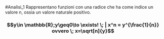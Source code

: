 #Analisi_1
Rappresentano funzioni con una radice che ha come indice un valore n, ossia un valore naturale positivo.
### $$y\in \mathbb{R};y\geq0\to \exists! \; | x^n = y^{\frac{1}{n}} ovvero  \; x=\sqrt[n]{y}$$

